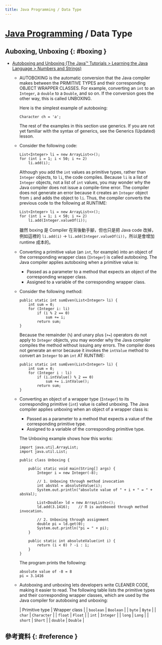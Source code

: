 ```yaml
---
title: Java Programming / Data Type
---
```

# [Java Programming](java-prog.md) / Data Type

## Auboxing, Unboxing {: #boxing }

  - [Autoboxing and Unboxing \(The Java™ Tutorials > Learning the Java Language > Numbers and Strings\)](https://docs.oracle.com/javase/tutorial/java/data/autoboxing.html)

      - AUTOBOXING is the automatic conversion that the Java compiler makes between the PRIMITIVE TYPES and their corresponding OBJECT WRAPPER CLASSES. For example, converting an `int` to an `Integer`, a `double` to a `Double`, and so on. If the conversion goes the other way, this is called UNBOXING.

        Here is the simplest example of autoboxing:

            Character ch = 'a';

        The rest of the examples in this section use generics. If you are not yet familiar with the syntax of generics, see the Generics (Updated) lesson.

      - Consider the following code:

            List<Integer> li = new ArrayList<>();
            for (int i = 1; i < 50; i += 2)
                li.add(i);

        Although you add the `int` values as primitive types, rather than `Integer` objects, to `li`, the code compiles. Because `li` is a list of `Integer` objects, not a list of `int` values, you may wonder why the Java compiler does not issue a compile-time error. The compiler does not generate an error because it creates an `Integer` object from `i` and adds the object to `li`. Thus, the compiler converts the previous code to the following at RUNTIME:

            List<Integer> li = new ArrayList<>();
            for (int i = 1; i < 50; i += 2)
                li.add(Integer.valueOf(i));

        雖然 boxing 是 Compiler 在背後動手腳，但也只是把 Java code 改掉，例如這裡的 `li.add(i)` -> `li.add(Integer.valueOf(i))`，所以是會增加 runtime 成本的。

      - Converting a primitive value (an `int`, for example) into an object of the corresponding wrapper class (`Integer`) is called autoboxing. The Java compiler applies autoboxing when a primitive value is:

          - Passed as a parameter to a method that expects an object of the corresponding wrapper class.
          - Assigned to a variable of the corresponding wrapper class.

      - Consider the following method:

            public static int sumEven(List<Integer> li) {
                int sum = 0;
                for (Integer i: li)
                    if (i % 2 == 0)
                        sum += i;
                    return sum;
            }

        Because the remainder (`%`) and unary plus (`+=`) operators do not apply to `Integer` objects, you may wonder why the Java compiler compiles the method without issuing any errors. The compiler does not generate an error because it invokes the `intValue` method to convert an `Integer` to an `int` AT RUNTIME:

            public static int sumEven(List<Integer> li) {
                int sum = 0;
                for (Integer i : li)
                    if (i.intValue() % 2 == 0)
                        sum += i.intValue();
                    return sum;
            }

      - Converting an object of a wrapper type (`Integer`) to its corresponding primitive (`int`) value is called unboxing. The Java compiler applies unboxing when an object of a wrapper class is:

          - Passed as a parameter to a method that expects a value of the corresponding primitive type.
          - Assigned to a variable of the corresponding primitive type.

        The Unboxing example shows how this works:

            import java.util.ArrayList;
            import java.util.List;

            public class Unboxing {

                public static void main(String[] args) {
                    Integer i = new Integer(-8);

                    // 1. Unboxing through method invocation
                    int absVal = absoluteValue(i);
                    System.out.println("absolute value of " + i + " = " + absVal);

                    List<Double> ld = new ArrayList<>();
                    ld.add(3.1416);    // Π is autoboxed through method invocation.

                    // 2. Unboxing through assignment
                    double pi = ld.get(0);
                    System.out.println("pi = " + pi);
                }

                public static int absoluteValue(int i) {
                    return (i < 0) ? -i : i;
                }
            }

        The program prints the following:

            absolute value of -8 = 8
            pi = 3.1416

      - Autoboxing and unboxing lets developers write CLEANER CODE, making it easier to read. The following table lists the primitive types and their corresponding wrapper classes, which are used by the Java compiler for autoboxing and unboxing:

        | Primitive type | Wrapper class |
        | `boolean` | `Boolean` |
        | `byte` | `Byte` |
        | `char` | `Character` |
        | `float` | `Float` |
        | `int` | `Integer` |
        | `long` | `Long` |
        | `short` | `Short` |
        | `double` | `Double` |

## 參考資料 {: #reference }

